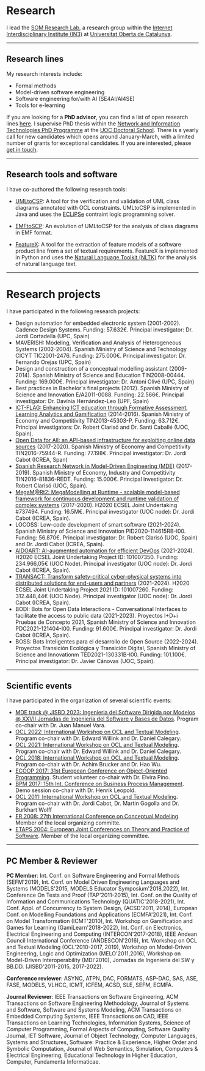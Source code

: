 # Research

I lead the [SOM Research Lab](https://som-research.uoc.edu), a research group within the [Internet Interdisciplinary Institute (IN3)](https://in3.uoc.edu) at [Universitat Oberta de Catalunya](https://www.uoc.edu).

---

## Research lines

My research interests include:
- Formal methods
- Model-driven software engineering
- Software engineering for/with AI (SE4AI/AI4SE) 
- Tools for e-learning

If you are looking for a **PhD advisor**, you can find a list of open research lines [here](https://www.uoc.edu/portal/en/escola-doctorat/linies-recerca/linies-nit/software-engineering/index.html). I supervise PhD thesis within the [Network and Information Technologies PhD Programme](http://studies.uoc.edu/web/estudia/en/doctoral-programmes/technologies-information-networks/presentation) at the [UOC Doctoral School](https://www.uoc.edu/portal/en/escola-doctorat/index.html). There is a yearly call for new candidates which opens around January-March, with a limited number of grants for exceptional candidates. If you are interested, please [get in touch](https://robertclariso.github.io).  

---

## Research tools and software

I have co-authored the following research tools:

- [UMLtoCSP](http://gres.uoc.edu/UMLtoCSP/): A tool for the verification and validation of UML class diagrams annotated with OCL constraints.
UMLtoCSP is implemented in Java and uses the [ECLiPSe](http://eclipseclp.org/) contraint logic programming solver. 

- [EMFtoSCP](https://github.com/SOM-Research/EMFtoCSP): An evolution of UMLtoCSP for the analysis of class diagrams in EMF format.

- [FeatureX](https://github.com/5Quintessential/FeatureX): A tool for the extraction of feature models of a software product line from a set of textual requirements. 
FeatureX is implemented in Python and uses the [Natural Language Toolkit (NLTK)](https://www.nltk.org/) for the analysis of natural language text.

---

# Research projects

I have participated in the following research projects:

- Design automation for embedded electronic system (2001-2002). Cadence Design Systems. Funding: 57.632€. Principal investigator: Dr. Jordi Cortadella (UPC, Spain)
- MAVERISH: Modeling, Verification and Analysis of Heterogeneous Systems (2002-2004). Spanish Ministry of Science and Technology CICYT TIC2001-2476. Funding: 275.000€. Principal investigator: Dr. Fernando Orejas (UPC, Spain)
- Design and construction of a conceptual modelling assistant (2009-2014). Spanish Ministry of Science and Education TIN2008-00444. Funding: 169.000€. Principal investigator: Dr. Antoni Olivé (UPC, Spain)
- Best practices in Bachelor's final projects (2012). Spanish Ministry of Science and Innovation E/A2011-0088. Funding: 22.566€. Principal investigator: Dr. Davínia Hernández-Leo (UPF, Spain)
- [ICT-FLAG: Enhancing ICT education through Formative Assessment, Learning Analytics and Gamification](http://gres.uoc.edu/ict-flag/) (2014-2016). Spanish Ministry of Economy and Competitivity TIN2013-45303-P. Funding: 63.712€. Principal investigators: Dr. Robert Clarisó and Dr. Santi Caballé (UOC, Spain).
- [Open Data for All: an API-based infrastructure for exploiting online data sources](https://som-research.uoc.edu/research-projects/#Open_data_for_All_8211_RETOS_Spanish_National_Project_2017-2020) (2017-2020). Spanish Ministry of Economy and Competitivity  TIN2016-75944-R. Funding: 77.198€. Principal investigator: Dr. Jordi Cabot (ICREA, Span)
- [Spanish  Research  Network in  Model-Driven  Engineering (MDE)](https://mde-network.github.io/) (2017-2019). Spanish Ministry of Economy, Industry and Competitivity TIN2016-81836-REDT. Funding: 15.000€. Principal investigator: Dr. Robert Clarisó (UOC, Spain).
- [MegaM@Rt2: MegaModelling at Runtime - scalable model-based framework for continuous development and runtime validation of complex systems](https://megamart2-ecsel.eu/) (2017-2020). H2020 ECSEL Joint Undertaking #737494. Funding: 16.5M€. Principal investigator (UOC node): Dr. Jordi Cabot (ICREA, Spain).
- LOCOSS: Low-code development of smart software (2021-2024). Spanish Ministry of Science and Innovation PID2020-114615RB-I00. Funding: 56.870€. Principal investigator: Dr. Robert Clarisó (UOC, Spain) and Dr. Jordi Cabot (ICREA, Spain).
- [AIDOART: AI-augmented automation for efficient DevOps](https://www.aidoart.eu/) (2021-2024). H2020 ECSEL Joint Undertaking Project ID: 101007350. Funding: 234.966,05€ (UOC Node). Principal investigator (UOC node): Dr. Jordi Cabot (ICREA, Spain).
- [TRANSACT: Transform safety-critical cyber-physical systems into distributed solutions for end-users and partners](https://transact-ecsel.eu/) (2021-2024). H2020 ECSEL Joint Undertaking Project 2021 ID: 101007260. Funding: 312.448,44€ (UOC Node). Principal investigator (UOC node): Dr. Jordi Cabot (ICREA, Spain).
- BODI: Bots for Open Data Interactions - Conversational Interfaces to facilitate the access to public data (2021-2023). Proyectos I+D+i Pruebas de Concepto 2021, Spanish Ministry of Science and Innovation PDC2021-121404-I00. Funding: 91.600€. Principal investigator: Dr. Jordi Cabot (ICREA, Spain).
- BOSS: Bots Inteligentes para el desarrollo de Open Source (2022-2024). Proyectos Transición Ecológica y Transición Digital, Spanish Ministry of Science and Innovationm TED2021-130331B-I00. Funding: 101.100€. Principal investigator: Dr. Javier Cánovas (UOC, Spain).

---

## Scientific events

I have participated in the organization of several scientific events:

- [MDE track @ JISBD 2023: Ingenieria del Software Dirigida por Modelos @ XXVII Jornadas de Ingeniería del Software y Bases de Datos](https://sistedes2023.uclm.es/MJISBD_ISDM.php). Program co-chair with Dr. Juan Manuel Vara.
- [OCL 2022: International Workshop on OCL and Textual Modeling](http://oclworkshop.github.io/2022). Program co-chair with Dr. Edward Willink and Dr. Daniel Calegary.
- [OCL 2021: International Workshop on OCL and Textual Modeling](http://oclworkshop.github.io/2021). Program co-chair with Dr. Edward Willink and Dr. Daniel Calegary.
- [OCL 2018: International Workshop on OCL and Textual Modeling](http://oclworkshop.github.io/2018). Program co-chair with Dr. Achim Brucker and Dr. Hao Wu.
- [ECOOP 2017: 31st European Conference on Object-Oriented Programming](http://2017.ecoop.org/). Student volunteer co-chair with Dr. Elvira Pino.
- [BPM 2017: 15th Int. Conference on Business Process Management](https://bpm2017.cs.upc.edu/). Demo session co-chair with Dr. Henrik Leopold.
- [OCL 2011: International Workshop on OCL and Textual Modeling](http://gres.uoc.edu/OCL2011/). Program co-chair with Dr. Jordi Cabot, Dr. Martin Gogolla and Dr. Burkhart Wolff
- [ER 2008: 27th International Conference on Conceptual Modeling](https://web.archive.org/web/20080513043645/http://www.upc.edu/ER2008/). Member of the local organizing committe.
- [ETAPS 2004: European Joint Conferences on Theory and Practice of Software](http://www.etaps.org/2004/}). Member of the local organizing committee.

---

## PC Member & Reviewer

**PC Member**:
Int. Conf. on Software Engineering and Formal Methods (SEFM'2019),
Int. Conf. on Model Driven Engineering Languages and Systems (MODELS'2015, MODELS Educator Symposium'2018,2022),
Int. Conference On Tests and Proof (TAP'2011-2015),
Int. Conf. on the Quality of Information and Communications Technology (QUATIC'2018-2021),
Int. Conf. Appl. of Concurrency to System Design, (ACSD'2011, 2014),
European Conf. on Modelling Foundations and Applications (ECMFA'2021), 
Int. Conf. on Model Transformation (ICMT'2010),
Int. Workshop on Gamification and Games for Learning (GamiLearn'2018-2022),
Int. Conf. on Electronics, Electrical Engineering and Computing (INTERCON'2017-2018),
IEEE Andean Council International Conference (ANDESCON'2016), 
Int. Workshop on OCL and Textual Modeling (OCL'2010-2017, 2019),
Workshop on Model-Driven Engineering, Logic and Optimization (MELO'2011,2016), 
Workshop on Model-Driven Interoperability (MDI'2010),
Jornadas de Ingeniería del SW y BB.DD. (JISBD'2011-2015, 2017-2022).

**Conference reviewer**: 
ASYNC, ATPN, DAC, FORMATS, ASP-DAC, SAS, ASE, FASE, MODELS, VLHCC, ICMT, ICFEM, ACSD, SLE, SEFM, ECMFA.

**Journal Reviewer**: IEEE Transactions on Software Engineering, ACM Transactions on Software Engineering Methodology, Journal of Systems and Software, Software and Systems Modeling, ACM Transactions on Embedded Computing Systems, IEEE Transactions on CAD, IEEE Transactions on Learning Technologies, Information Systems, Science of Computer Programming, Formal Aspects of Computing, Software Quality Journal, IET Software, Journal of Object Technology, Computer Languages, Systems and Structures, Software: Practice & Experience, Higher Order and Symbolic Computation, Journal of Web Semantics, Simulation, Computers & Electrical Engineering, Educational Technology in Higher Education, Computer, Fundamenta Informaticae.  
